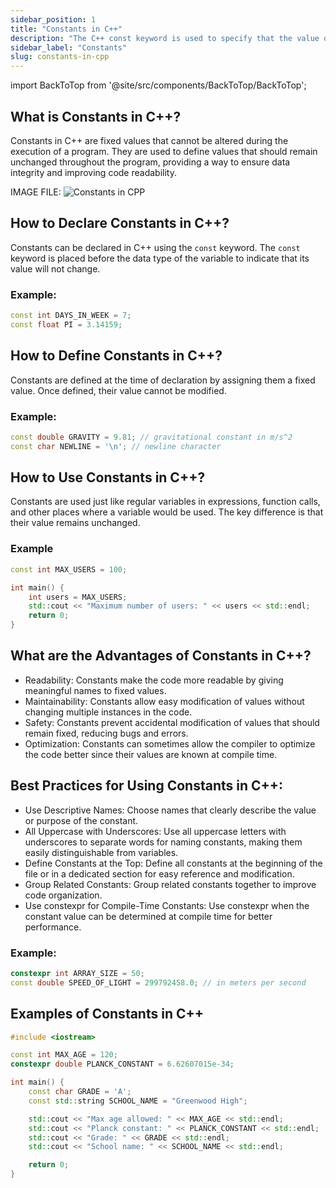 ```yaml
---
sidebar_position: 1
title: "Constants in C++"
description: "The C++ const keyword is used to specify that the value of a variable cannot be changed. In this tutorial, you will learn about C++ constants with the help of examples."
sidebar_label: "Constants"
slug: constants-in-cpp
---
```


import BackToTop from '@site/src/components/BackToTop/BackToTop';

## What is Constants in C++?
Constants in C++ are fixed values that cannot be altered during the execution of a program. They are used to define values that should remain unchanged throughout the program, providing a way to ensure data integrity and improving code readability.



IMAGE FILE:
![Constants in CPP](../../static/img/day-04/constants-in-cpp.png)

## How to Declare Constants in C++?
Constants can be declared in C++ using the `const` keyword. The `const` keyword is placed before the data type of the variable to indicate that its value will not change.

### Example:
```cpp
const int DAYS_IN_WEEK = 7;
const float PI = 3.14159;
```

## How to Define Constants in C++?
Constants are defined at the time of declaration by assigning them a fixed value. Once defined, their value cannot be modified.

### Example:
```cpp
const double GRAVITY = 9.81; // gravitational constant in m/s^2
const char NEWLINE = '\n'; // newline character
```

## How to Use Constants in C++?
Constants are used just like regular variables in expressions, function calls, and other places where a variable would be used. The key difference is that their value remains unchanged.

### Example

```cpp
const int MAX_USERS = 100;

int main() {
    int users = MAX_USERS;
    std::cout << "Maximum number of users: " << users << std::endl;
    return 0;
}
```

## What are the Advantages of Constants in C++?
- Readability: Constants make the code more readable by giving meaningful names to fixed values.
- Maintainability: Constants allow easy modification of values without changing multiple instances in the code.
- Safety: Constants prevent accidental modification of values that should remain fixed, reducing bugs and errors.
- Optimization: Constants can sometimes allow the compiler to optimize the code better since their values are known at compile time.

## Best Practices for Using Constants in C++:
- Use Descriptive Names: Choose names that clearly describe the value or purpose of the constant.
- All Uppercase with Underscores: Use all uppercase letters with underscores to separate words for naming constants, making them easily distinguishable from variables.
- Define Constants at the Top: Define all constants at the beginning of the file or in a dedicated section for easy reference and modification.
- Group Related Constants: Group related constants together to improve code organization.
- Use constexpr for Compile-Time Constants: Use constexpr when the constant value can be determined at compile time for better performance.

### Example:
```cpp
constexpr int ARRAY_SIZE = 50;
const double SPEED_OF_LIGHT = 299792458.0; // in meters per second
```

## Examples of Constants in C++

```cpp
#include <iostream>

const int MAX_AGE = 120;
constexpr double PLANCK_CONSTANT = 6.62607015e-34;

int main() {
    const char GRADE = 'A';
    const std::string SCHOOL_NAME = "Greenwood High";

    std::cout << "Max age allowed: " << MAX_AGE << std::endl;
    std::cout << "Planck constant: " << PLANCK_CONSTANT << std::endl;
    std::cout << "Grade: " << GRADE << std::endl;
    std::cout << "School name: " << SCHOOL_NAME << std::endl;

    return 0;
}
```

<BackToTop />
